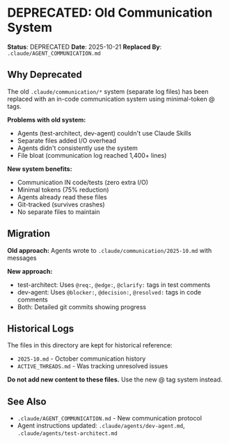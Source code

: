# DEPRECATED: Old Communication System

**Status**: DEPRECATED
**Date**: 2025-10-21
**Replaced By**: `.claude/AGENT_COMMUNICATION.md`

## Why Deprecated

The old `.claude/communication/*` system (separate log files) has been replaced with an in-code communication system using minimal-token @ tags.

**Problems with old system:**
- Agents (test-architect, dev-agent) couldn't use Claude Skills
- Separate files added I/O overhead
- Agents didn't consistently use the system
- File bloat (communication log reached 1,400+ lines)

**New system benefits:**
- Communication IN code/tests (zero extra I/O)
- Minimal tokens (75% reduction)
- Agents already read these files
- Git-tracked (survives crashes)
- No separate files to maintain

## Migration

**Old approach:**
Agents wrote to `.claude/communication/2025-10.md` with messages

**New approach:**
- test-architect: Uses `@req:`, `@edge:`, `@clarify:` tags in test comments
- dev-agent: Uses `@blocker:`, `@decision:`, `@resolved:` tags in code comments
- Both: Detailed git commits showing progress

## Historical Logs

The files in this directory are kept for historical reference:
- `2025-10.md` - October communication history
- `ACTIVE_THREADS.md` - Was tracking unresolved issues

**Do not add new content to these files.** Use the new @ tag system instead.

## See Also

- `.claude/AGENT_COMMUNICATION.md` - New communication protocol
- Agent instructions updated: `.claude/agents/dev-agent.md`, `.claude/agents/test-architect.md`
